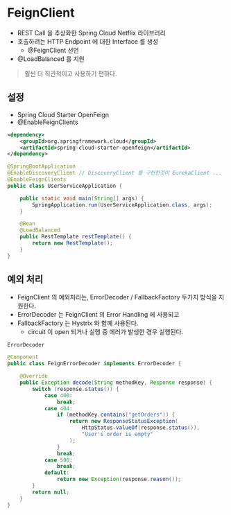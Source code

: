 # FeignClient
- REST Call 을 추상화한 Spring Cloud Netflix 라이브러리
- 호출하려는 HTTP Endpoint 에 대한 Interface 를 생성
    - @FeignClient 선언
- @LoadBalanced 를 지원

> 훨씬 더 직관적이고 사용하기 편하다.

## 설정
- Spring Cloud Starter OpenFeign 
- @EnableFeignClients

```xml
<dependency>
    <groupId>org.springframework.cloud</groupId>
    <artifactId>spring-cloud-starter-openfeign</artifactId>
</dependency>
```

```java
@SpringBootApplication
@EnableDiscoveryClient // DiscoveryClient 를 구현한것이 EurekaClient ...
@EnableFeignClients
public class UserServiceApplication {

	public static void main(String[] args) {
		SpringApplication.run(UserServiceApplication.class, args);
	}

	@Bean
	@LoadBalanced
	public RestTemplate restTemplate() {
		return new RestTemplate();
	}
}
```

## 예외 처리
- FeignClient 의 예외처리는, ErrorDecoder / FallbackFactory 두가지 방식을 지원한다.
- ErrorDecoder 는 FeignClient 의 Error Handling 에 사용되고
- FallbackFactory 는 Hystrix 와 함께 사용된다.
    - circuit 이 open 되거나 실행 중 에러가 발생한 경우 실행된다.

`ErrorDecoder`

```java
@Component
public class FeignErrorDecoder implements ErrorDecoder {

	@Override
	public Exception decode(String methodKey, Response response) {
		switch (response.status()) {
			case 400:
				break;
			case 404:
				if (methodKey.contains("getOrders")) {
					return new ResponseStatusException(
						HttpStatus.valueOf(response.status()),
						"User's order is empty"
					);
				}
				break;
			case 500:
				break;
			default:
				return new Exception(response.reason());
		}
		return null;
	}
}
```
